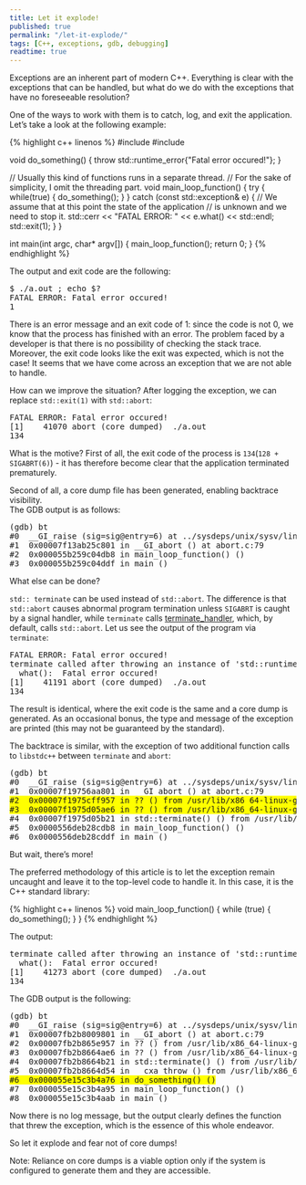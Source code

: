 ```yaml
---
title: Let it explode!
published: true
permalink: "/let-it-explode/"
tags: [C++, exceptions, gdb, debugging]
readtime: true
---
```


Exceptions are an inherent part of modern C++.
Everything is clear with the exceptions that can be handled, but what do we do with the exceptions that have no foreseeable resolution?

One of the ways to work with them is to catch, log, and exit the application. Let’s take a look at the following example:

{% highlight c++ linenos %}
#include <iostream>
#include <stdexcept>

void do_something() {
  throw std::runtime_error{"Fatal error occured!"};
}

// Usually this kind of functions runs in a separate thread.
// For the sake of simplicity, I omit the threading part.
void main_loop_function() {
  try {
    while(true) {
      do_something();
    }
  } catch (const std::exception& e) {
    // We assume that at this point the state of the application
    // is unknown and we need to stop it.
    std::cerr << "FATAL ERROR: " << e.what() << std::endl;
    std::exit(1);
  }
}

int main(int argc, char* argv[]) {
  main_loop_function();
  return 0;
}
{% endhighlight %}

The output and exit code are the following:
<pre>
$ ./a.out ; echo $?
FATAL ERROR: Fatal error occured!
1
</pre>

There is an error message and an exit code of 1: since the code is not 0, we know that the process has finished with an error.
The problem faced by a developer is that there is no possibility of checking the stack trace.
Moreover, the exit code looks like the exit was expected, which is not the case!
It seems that we have come across an exception that we are not able to handle.

How can we improve the situation? After logging the exception, we can replace `std::exit(1)` with `std::abort`:
<pre>
FATAL ERROR: Fatal error occured!
[1]    41070 abort (core dumped)  ./a.out
134
</pre>

What is the motive?
First of all, the exit code of the process is `134`(`128 + SIGABRT(6)`) - it has therefore become clear that the application terminated prematurely.

Second of all, a core dump file has been generated, enabling backtrace visibility.
<br>The GDB output is as follows:

<pre>
(gdb) bt
#0  __GI_raise (sig=sig@entry=6) at ../sysdeps/unix/sysv/linux/raise.c:51
#1  0x00007f13ab25c801 in __GI_abort () at abort.c:79
#2  0x000055b259c04db8 in main_loop_function() ()
#3  0x000055b259c04ddf in main ()
</pre>


What else can be done?

`std:: terminate` can be used instead of `std::abort`.
The difference is that `std::abort` causes abnormal program termination unless `SIGABRT` is caught by a signal handler,
while `terminate` calls [terminate_handler](https://en.cppreference.com/w/cpp/error/terminate_handler), which, by default, calls `std::abort`. 
Let us see the output of the program via `terminate`:
<pre>
FATAL ERROR: Fatal error occured!
terminate called after throwing an instance of 'std::runtime_error'
  what():  Fatal error occured!
[1]    41191 abort (core dumped)  ./a.out
134
</pre>


The result is identical, where the exit code is the same and a core dump is generated.
As an occasional bonus, the type and message of the exception are printed (this may not be guaranteed by the standard).

The backtrace is similar, with the exception of two additional function calls to `libstdc++` between `terminate` and `abort`:
<pre>
(gdb) bt
#0  __GI_raise (sig=sig@entry=6) at ../sysdeps/unix/sysv/linux/raise.c:51
#1  0x00007f19756aa801 in __GI_abort () at abort.c:79
<span style="background-color: #FFFF00">#2  0x00007f1975cff957 in ?? () from /usr/lib/x86_64-linux-gnu/libstdc++.so.6
#3  0x00007f1975d05ae6 in ?? () from /usr/lib/x86_64-linux-gnu/libstdc++.so.6</span>
#4  0x00007f1975d05b21 in std::terminate() () from /usr/lib/x86_64-linux-gnu/libstdc++.so.6
#5  0x0000556deb28cdb8 in main_loop_function() ()
#6  0x0000556deb28cddf in main ()
</pre>


But wait, there’s more!

The preferred methodology of this article is to let the exception remain uncaught and leave it to the top-level code to handle it. 
In this case, it is the C++ standard library:

{% highlight c++ linenos %}
void main_loop_function() {
  while (true) {
    do_something();
  }
}
{% endhighlight %}

The output:
<pre>
terminate called after throwing an instance of 'std::runtime_error'
  what():  Fatal error occured!
[1]    41273 abort (core dumped)  ./a.out
134
</pre>

The GDB output is the following:
<pre>
(gdb) bt
#0  __GI_raise (sig=sig@entry=6) at ../sysdeps/unix/sysv/linux/raise.c:51
#1  0x00007fb2b8009801 in __GI_abort () at abort.c:79
#2  0x00007fb2b865e957 in ?? () from /usr/lib/x86_64-linux-gnu/libstdc++.so.6
#3  0x00007fb2b8664ae6 in ?? () from /usr/lib/x86_64-linux-gnu/libstdc++.so.6
#4  0x00007fb2b8664b21 in std::terminate() () from /usr/lib/x86_64-linux-gnu/libstdc++.so.6
#5  0x00007fb2b8664d54 in __cxa_throw () from /usr/lib/x86_64-linux-gnu/libstdc++.so.6
<span style="background-color: #FFFF00">#6  0x000055e15c3b4a76 in do_something() ()</span>
#7  0x000055e15c3b4a95 in main_loop_function() ()
#8  0x000055e15c3b4aab in main ()
</pre>

Now there is no log message, but the output clearly defines the function that threw the exception, which is the essence of this whole endeavor.

So let it explode and fear not of core dumps!

Note:
Reliance on core dumps is a viable option only if the system is configured to generate them and they are accessible.
